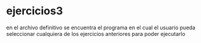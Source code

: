 # ejercicios3
en el archivo definitivo se encuentra el programa en el cual el usuario pueda seleccionar cualquiera de los ejercicios anteriores para poder ejecutarlo
